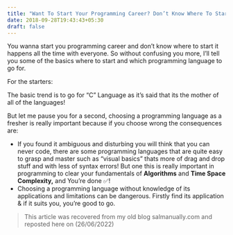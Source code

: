 ```yaml
---
title: "Want To Start Your Programming Career? Don’t Know Where To Start? This 3-Min Article Might Help You"
date: 2018-09-28T19:43:43+05:30
draft: false
---
```


You wanna start you programming career and don’t know where to start it happens all the time with everyone. So without confusing you more, I’ll tell you some of the basics where to start and which programming language to go for.

For the starters:

The basic trend is to go for “C” Language as it’s said that its the mother of all of the languages!

But let me pause you for a second, choosing a programming language as a fresher is really important because if you choose wrong the consequences are:

-   If you found it ambiguous and disturbing you will think that you can never code, there are some programming languages that are quite easy to grasp and master such as “visual basics” thats more of drag and drop stuff and with less of syntax errors! But one this is really important in programming to clear your fundamentals of  **Algorithms**  and  **Time Space Complexity,** and You’re done ✅!
-   Choosing a programming language without knowledge of its applications and limitations can be dangerous. Firstly find its application & if it suits you, you’re good to go.

> This article was recovered from my old blog salmanually.com and reposted here on (26/06/2022)